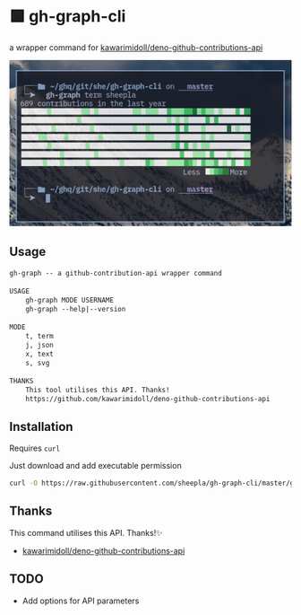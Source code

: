 # 🟩 gh-graph-cli

a wrapper command for [kawarimidoll/deno-github-contributions-api](https://github.com/kawarimidoll/deno-github-contributions-api)

<img src="./screenshot.png"/>

## Usage

```
gh-graph -- a github-contribution-api wrapper command

USAGE
    gh-graph MODE USERNAME
    gh-graph --help|--version

MODE
    t, term
    j, json
    x, text
    s, svg

THANKS
    This tool utilises this API. Thanks!
    https://github.com/kawarimidoll/deno-github-contributions-api

```

## Installation

Requires `curl`

Just download and add executable permission

```bash
curl -O https://raw.githubusercontent.com/sheepla/gh-graph-cli/master/gh-graph && chmod +x gh-graph
```

## Thanks

This command utilises this API. Thanks!✨

-  [kawarimidoll/deno-github-contributions-api](https://github.com/kawarimidoll/deno-github-contributions-api)

## TODO

- Add options for API parameters

